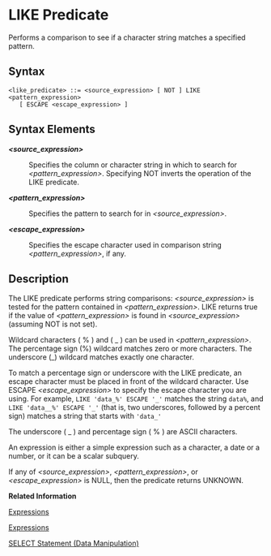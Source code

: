 <!-- loio20fa17f375191014a4d8d8cbfddfe340 -->

# LIKE Predicate

Performs a comparison to see if a character string matches a specified pattern.



<a name="loio20fa17f375191014a4d8d8cbfddfe340__sql_predicates_like_predicate_1sql_predicates_like_predicate_syntax"/>

## Syntax

```
<like_predicate> ::= <source_expression> [ NOT ] LIKE <pattern_expression> 
   [ ESCAPE <escape_expression> ]
```



<a name="loio20fa17f375191014a4d8d8cbfddfe340__sql_predicates_null_predicate_1sql_predicates_null_predicate_syntax_elements"/>

## Syntax Elements


<dl>
<dt><b>

*<source\_expression\>*

</b></dt>
<dd>

Specifies the column or character string in which to search for *<pattern\_expression\>*. Specifying NOT inverts the operation of the LIKE predicate.



</dd><dt><b>

*<pattern\_expression\>*

</b></dt>
<dd>

Specifies the pattern to search for in *<source\_expression\>*.



</dd><dt><b>

*<escape\_expression\>*

</b></dt>
<dd>

Specifies the escape character used in comparison string *<pattern\_expression\>*, if any.



</dd>
</dl>



<a name="loio20fa17f375191014a4d8d8cbfddfe340__sql_predicates_like_predicate_1sql_predicates_like_predicate_description"/>

## Description

The LIKE predicate performs string comparisons: *<source\_expression\>* is tested for the pattern contained in *<pattern\_expression\>*. LIKE returns true if the value of *<pattern\_expression\>* is found in *<source\_expression\>* \(assuming NOT is not set\).

Wildcard characters \( % \) and \( \_ \) can be used in *<pattern\_expression\>*. The percentage sign \(%\) wildcard matches zero or more characters. The underscore \(\_\) wildcard matches exactly one character.

To match a percentage sign or underscore with the LIKE predicate, an escape character must be placed in front of the wildcard character. Use ESCAPE *<escape\_expression\>* to specify the escape character you are using. For example, `LIKE 'data_%' ESCAPE '_'` matches the string `data%`, and `LIKE 'data__%' ESCAPE '_'` \(that is, two underscores, followed by a percent sign\) matches a string that starts with `'data_'`

The underscore \( \_ \) and percentage sign \( % \) are ASCII characters.

An expression is either a simple expression such as a character, a date or a number, or it can be a scalar subquery.

If any of *<source\_expression\>*, *<pattern\_expression\>*, or *<escape\_expression\>* is NULL, then the predicate returns UNKNOWN.

**Related Information**  


[Expressions](expressions-20a4389.md "An expression is a clause that can be evaluated to return values.")

[Expressions](expressions-20a4389.md "An expression is a clause that can be evaluated to return values.")

[SELECT Statement \(Data Manipulation\)](012-SQL-Statements/select-statement-data-manipulation-20fcf24.md "Queries data from the database.")

